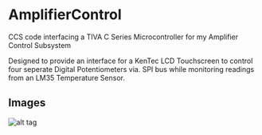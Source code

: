 # AmplifierControl
CCS code interfacing a TIVA C Series Microcontroller for my Amplifier Control Subsystem

Designed to provide an interface for a KenTec LCD Touchscreen to control four seperate Digital Potentiometers via. SPI bus while monitoring readings from an LM35 Temperature Sensor. 

## Images
![alt tag](https://raw.github.com/purdoo/AmplifierControl/master/Images/Screen1.PNG)
